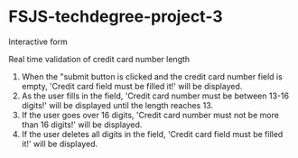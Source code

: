 # FSJS-techdegree-project-3
 Interactive form

Real time validation of credit card number length
1. When the "submit button is clicked and the credit card number field is empty, 'Credit card field must be filled it!' will  be displayed. 
2. As the user fills in the field, 'Credit card number must be between 13-16 digits!' will be displayed until the length reaches 13.
3. If the user goes over 16 digits, 'Credit card number must not be more than 16 digits!' will be displayed.
4. If the user deletes all digits in the field, 'Credit card field must be filled it!' will be displayed.
